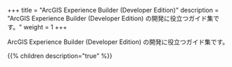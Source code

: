 +++
title = "ArcGIS Experience Builder (Developer Edition)"
description = "ArcGIS Experience Builder (Developer Edition) の開発に役立つガイド集です。"
weight = 1
+++

ArcGIS Experience Builder (Developer Edition) の開発に役立つガイド集です。

{{% children description="true"   %}}
